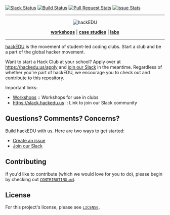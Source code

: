 <a name="top"></a>
[![Slack Status](https://slack.hackedu.us/badge.svg)](https://slack.hackedu.us)
[![Build Status](https://circleci.com/gh/hackedu/hackedu.svg?style=shield)](https://circleci.com/gh/hackedu/hackedu)
[![Pull Request Stats](http://issuestats.com/github/hackedu/hackedu/badge/pr?style=flat)](http://issuestats.com/github/hackedu/hackedu)
[![Issue Stats](http://issuestats.com/github/hackedu/hackedu/badge/issue?style=flat)](http://issuestats.com/github/hackedu/hackedu)

------------------------------------------------------------------------------

<p align="center"><img src="https://raw.githubusercontent.com/hackedu/meta/5243af92814b6daacadd66e1342ad073e023544c/logos/hackedu_letter_opaque.png" alt="hackEDU"/></p>
<p align="center">
<b><a href="workshops/">workshops</a></b>
|
<b><a href="case_studies/">case studies</a></b>
|
<b><a href="meta/labs/">labs</a></b>
</p>

-------------------------------------------------------------------------------

[hackEDU](https://hackedu.us) is the movement of student-led coding clubs. Start
a club and be a part of the global hacker movement.

Want to start a Hack Club at your school? Apply over at https://hackedu.us/apply
and [join our Slack](https://slack.hackedu.us) in the meantime. Regardless of
whether you're part of hackEDU, we encourage you to check out and contribute to
this repository.

Important links:

- [Workshops](workshops/) :: Workshops for use in clubs
- https://slack.hackedu.us :: Link to join our Slack community

## Questions? Comments? Concerns?

Build hackEDU with us. Here are two ways to get started:

- [Create an issue](https://github.com/hackedu/hackedu/issues)
- [Join our Slack](https://slack.hackedu.us)

## Contributing

If you'd like to contribute (which we would love for you to do), please begin by
checking out [`CONTRIBUTING.md`](CONTRIBUTING.md).

## License

For this project's license, please see [`LICENSE`](LICENSE).
